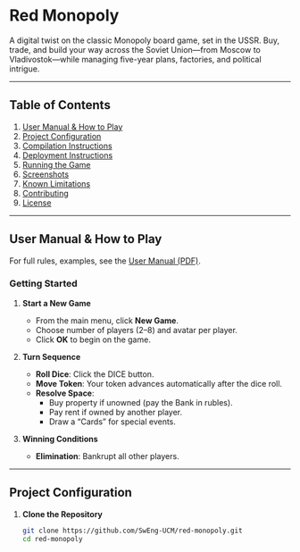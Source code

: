 # Red Monopoly

A digital twist on the classic Monopoly board game, set in the USSR. Buy, trade, and build your way across the Soviet Union—from Moscow to Vladivostok—while managing five-year plans, factories, and political intrigue.

---

## Table of Contents

1. [User Manual & How to Play](#user-manual--how-to-play)  
2. [Project Configuration](#project-configuration)  
3. [Compilation Instructions](#compilation-instructions)  
4. [Deployment Instructions](#deployment-instructions)  
5. [Running the Game](#running-the-game)  
6. [Screenshots](#screenshots)  
7. [Known Limitations](#known-limitations)  
8. [Contributing](#contributing)  
9. [License](#license)  

---

## User Manual & How to Play

For full rules, examples, see the [User Manual (PDF)](docs/User_Manual.pdf).

### Getting Started

1. **Start a New Game**  
   - From the main menu, click **New Game**.  
   - Choose number of players (2–8) and avatar per player.  
   - Click **OK** to begin on the game.

2. **Turn Sequence**  
   - **Roll Dice**: Click the DICE button. 
   - **Move Token**: Your token advances automatically after the dice roll.  
   - **Resolve Space**:  
     - Buy property if unowned (pay the Bank in rubles).  
     - Pay rent if owned by another player.  
     - Draw a “Cards” for special events.  

3. **Winning Conditions**  
   - **Elimination**: Bankrupt all other players.

---

## Project Configuration

1. **Clone the Repository**  
   ```bash
   git clone https://github.com/SwEng-UCM/red-monopoly.git
   cd red-monopoly
